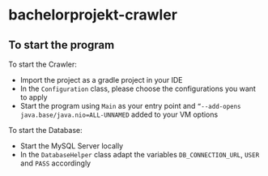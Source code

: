 # bachelorprojekt-crawler

## To start the program

To start the Crawler:
- Import the project as a gradle project in your IDE
- In the `Configuration` class, please choose the configurations you want to apply
- Start the program using `Main` as your entry point and `“--add-opens java.base/java.nio=ALL-UNNAMED` added to your VM options

To start the Database:
- Start the MySQL Server locally
- In the `DatabaseHelper` class adapt the variables `DB_CONNECTION_URL`, `USER` and `PASS` accordingly
